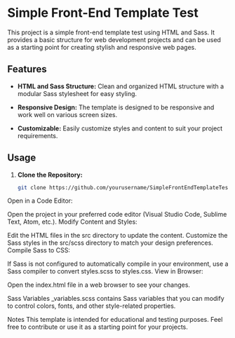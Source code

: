 
# Simple Front-End Template Test

This project is a simple front-end template test using HTML and Sass. It provides a basic structure for web development projects and can be used as a starting point for creating stylish and responsive web pages.

## Features

- **HTML and Sass Structure:** Clean and organized HTML structure with a modular Sass stylesheet for easy styling.

- **Responsive Design:** The template is designed to be responsive and work well on various screen sizes.

- **Customizable:** Easily customize styles and content to suit your project requirements.

## Usage

1. **Clone the Repository:**
   ```bash
   git clone https://github.com/yourusername/SimpleFrontEndTemplateTest.git


Open in a Code Editor:

Open the project in your preferred code editor (Visual Studio Code, Sublime Text, Atom, etc.).
Modify Content and Styles:

Edit the HTML files in the src directory to update the content.
Customize the Sass styles in the src/scss directory to match your design preferences.
Compile Sass to CSS:

If Sass is not configured to automatically compile in your environment, use a Sass compiler to convert styles.scss to styles.css.
View in Browser:

Open the index.html file in a web browser to see your changes.

Sass Variables
_variables.scss contains Sass variables that you can modify to control colors, fonts, and other style-related properties.


Notes
This template is intended for educational and testing purposes.
Feel free to contribute or use it as a starting point for your projects.

